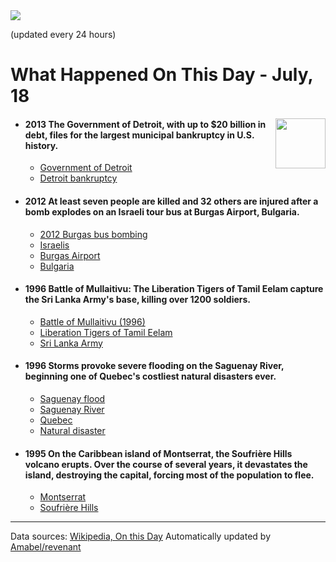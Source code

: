 <img src="https://img.shields.io/badge/last%20updated%20at-2020--07--18%2012%3A53%20(UTC)-brightgreen?style=for-the-badge">

(updated every 24 hours)

# What Happened On This Day - July, 18

<img align="right" src="https://user-images.githubusercontent.com/12688422/87848414-3e9d0800-c91b-11ea-84df-7ebcb2c52b8d.png" width="80px">

- #### 2013 The Government of Detroit, with up to $20 billion in debt, files for the largest municipal bankruptcy in U.S. history.

  - [Government of Detroit](https://wikipedia.org/wiki/Government_of_Detroit)
  - [Detroit bankruptcy](https://wikipedia.org/wiki/Detroit_bankruptcy)

- #### 2012 At least seven people are killed and 32 others are injured after a bomb explodes on an Israeli tour bus at Burgas Airport, Bulgaria.

  - [2012 Burgas bus bombing](https://wikipedia.org/wiki/2012_Burgas_bus_bombing)
  - [Israelis](https://wikipedia.org/wiki/Israelis)
  - [Burgas Airport](https://wikipedia.org/wiki/Burgas_Airport)
  - [Bulgaria](https://wikipedia.org/wiki/Bulgaria)

- #### 1996 Battle of Mullaitivu: The Liberation Tigers of Tamil Eelam capture the Sri Lanka Army's base, killing over 1200 soldiers.

  - [Battle of Mullaitivu (1996)](https://wikipedia.org/wiki/Battle_of_Mullaitivu_(1996))
  - [Liberation Tigers of Tamil Eelam](https://wikipedia.org/wiki/Liberation_Tigers_of_Tamil_Eelam)
  - [Sri Lanka Army](https://wikipedia.org/wiki/Sri_Lanka_Army)

- #### 1996 Storms provoke severe flooding on the Saguenay River, beginning one of Quebec's costliest natural disasters ever.

  - [Saguenay flood](https://wikipedia.org/wiki/Saguenay_flood)
  - [Saguenay River](https://wikipedia.org/wiki/Saguenay_River)
  - [Quebec](https://wikipedia.org/wiki/Quebec)
  - [Natural disaster](https://wikipedia.org/wiki/Natural_disaster)

- #### 1995 On the Caribbean island of Montserrat, the Soufrière Hills volcano erupts. Over the course of several years, it devastates the island, destroying the capital, forcing most of the population to flee.

  - [Montserrat](https://wikipedia.org/wiki/Montserrat)
  - [Soufrière Hills](https://wikipedia.org/wiki/Soufri%C3%A8re_Hills)
---

Data sources: [Wikipedia, On this Day](https://byabbe.se/on-this-day/)
Automatically updated by [Amabel/revenant](https://github.com/Amabel/revenant)